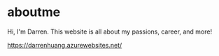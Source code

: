 # aboutme
Hi, I'm Darren. This website is all about my passions, career, and more!

https://darrenhuang.azurewebsites.net/
